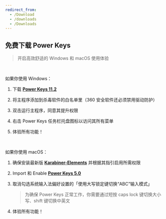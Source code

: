 ```yaml
---
redirect_from:
  - /Download
  - /downloads
  - /Downloads
---
```


## 免费下载 Power Keys

> 开启高效舒适的 Windows 和 macOS 使用体验

<br>

如果你使用 Windows：

1. 下载 [**Power Keys 11.2**](https://github.com/PowerKeys/PowerKeys/releases/download/latest/Power-Keys-x64.exe)

2. 将主程序添加到杀毒软件的白名单里（360 安全软件还必须禁用驱动防护）

3. 双击运行主程序，同意其提升权限

4. 右击 Power Keys 任务栏托盘图标以访问其所有菜单

5. 体验所有功能！

<br>

如果你使用 macOS：

1. 确保安装最新版 [**Karabiner-Elements**](https://karabiner-elements.pqrs.org/) 并根据其指引启用所需权限

2. Import 和 Enable [**Power Keys 5.0**](karabiner://karabiner/assets/complex_modifications/import?url=https://powerkeys.github.io/powerkeys.json)

3. 取消勾选系统输入法偏好设置的「使用大写锁定键切换“ABC”输入模式」

   > 为确保 Power Keys 正常工作，你需要通过短按 caps lock 键切换大小写、shift 键切换中英文

4. 体验所有功能！
